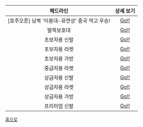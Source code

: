헤드라인 | 상세 보기 
:---:|:---:
[호주오픈] 남복 '이용대-유연성' 중국 꺽고 우승!|[Go!!](http://leechangyong.github.io/2015/06/02/hand.html)
발목보호대|[Go!!](http://leechangyong.github.io/2015/06/02/knee.html)
초보자용 신발|[Go!!](http://leechangyong.github.io/2015/06/02/lowmidshoe.html)
초보자용 라켓|[Go!!](http://leechangyong.github.io/2015/06/02/lowracket.html)
초보자용 가방|[Go!!](http://leechangyong.github.io/2015/06/02/lowback.html)
중급자용 라켓|[Go!!](http://leechangyong.github.io/2015/06/02/midracket.html)
상급자용 신발|[Go!!](http://leechangyong.github.io/2015/06/02/highshoe.html)
상급자용 라켓|[Go!!](http://leechangyong.github.io/2015/06/02/highracket.html)
상급자용 가방|[Go!!](http://leechangyong.github.io/2015/06/02/highback.html)
프리미엄 신발|[Go!!](http://leechangyong.github.io/2015/06/02/premiumshoe.html)

[홈으로](http://leechangyong.github.io)
